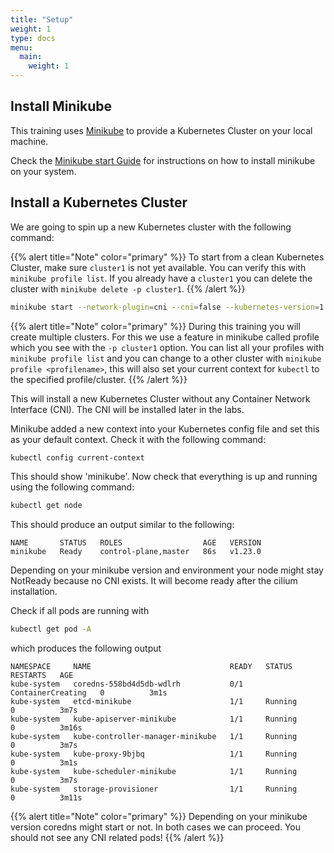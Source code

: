 ```yaml
---
title: "Setup"
weight: 1
type: docs
menu:
  main:
    weight: 1
---
```


## Install Minikube

This training uses [Minikube](https://minikube.sigs.k8s.io/docs/) to provide a Kubernetes Cluster on your local machine.

Check the [Minikube start Guide](https://minikube.sigs.k8s.io/docs/start/) for instructions on how to install minikube on your system.


## Install a Kubernetes Cluster

We are going to spin up a new Kubernetes cluster with the following command:

{{% alert title="Note" color="primary" %}}
To start from a clean Kubernetes Cluster, make sure `cluster1` is not yet available. You can verify this with `minikube profile list`. If you already have a `cluster1` you can delete the cluster with `minikube delete -p cluster1`.
{{% /alert %}}

```bash
minikube start --network-plugin=cni --cni=false --kubernetes-version=1.23.0 -p cluster1 
```

{{% alert title="Note" color="primary" %}}
During this training you will create multiple clusters. For this we use a feature in minikube called profile which you see with the `-p cluster1` option. You can list all your profiles with `minikube profile list` and you can change to a other cluster with `minikube profile <profilename>`, this will also set your current context for `kubectl` to the specified profile/cluster.
{{% /alert %}}

This will install a new Kubernetes Cluster without any Container Network Interface (CNI). The CNI will be installed later in the labs.

Minikube added a new context into your Kubernetes config file and set this as your default context. Check it with the following command:

```bash
kubectl config current-context
```

This should show 'minikube'. Now check that everything is up and running using the following command:

```bash
kubectl get node           
```

This should produce an output similar to the following:

```
NAME       STATUS   ROLES                  AGE   VERSION
minikube   Ready    control-plane,master   86s   v1.23.0
```
Depending on your minikube version and environment your node might stay NotReady because no CNI exists. It will become ready after the cilium installation.

Check if all pods are running with

```bash
kubectl get pod -A
```

which produces the following output

```
NAMESPACE     NAME                               READY   STATUS              RESTARTS   AGE
kube-system   coredns-558bd4d5db-wdlrh           0/1     ContainerCreating   0          3m1s
kube-system   etcd-minikube                      1/1     Running             0          3m7s
kube-system   kube-apiserver-minikube            1/1     Running             0          3m16s
kube-system   kube-controller-manager-minikube   1/1     Running             0          3m7s
kube-system   kube-proxy-9bjbq                   1/1     Running             0          3m1s
kube-system   kube-scheduler-minikube            1/1     Running             0          3m7s
kube-system   storage-provisioner                1/1     Running             0          3m11s
```


{{% alert title="Note" color="primary" %}}
Depending on your minikube version coredns might start or not. In both cases we can proceed.
You should not see any CNI related pods!
{{% /alert %}}
